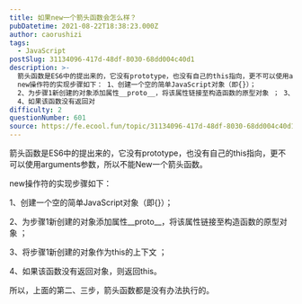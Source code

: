 ```yaml
---
title: 如果new一个箭头函数会怎么样？
pubDatetime: 2021-08-22T18:38:23.000Z
author: caorushizi
tags:
  - JavaScript
postSlug: 31134096-417d-48df-8030-68dd004c40d1
description: >-
  箭头函数是ES6中的提出来的，它没有prototype，也没有自己的this指向，更不可以使用arguments参数，所以不能New一个箭头函数。
  new操作符的实现步骤如下： 1、创建一个空的简单JavaScript对象（即{}）；
  2、为步骤1新创建的对象添加属性__proto__，将该属性链接至构造函数的原型对象 ； 3、将步骤1新创建的对象作为this的上下文 ；
  4、如果该函数没有返回对
difficulty: 2
questionNumber: 601
source: https://fe.ecool.fun/topic/31134096-417d-48df-8030-68dd004c40d1
---
```


箭头函数是ES6中的提出来的，它没有prototype，也没有自己的this指向，更不可以使用arguments参数，所以不能New一个箭头函数。

new操作符的实现步骤如下：

1、创建一个空的简单JavaScript对象（即{}）；

2、为步骤1新创建的对象添加属性__proto__，将该属性链接至构造函数的原型对象 ；

3、将步骤1新创建的对象作为this的上下文 ；

4、如果该函数没有返回对象，则返回this。

所以，上面的第二、三步，箭头函数都是没有办法执行的。
